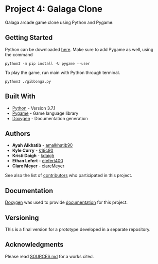 # Project 4: Galaga Clone

Galaga arcade game clone using Python and Pygame.

## Getting Started

Python can be downloaded [here](https://www.python.org/downloads/). Make sure to add Pygame as well, using the command

```
python3 -m pip install -U pygame --user
```

To play the game, run main with Python through terminal.

```
python3 ./gibbonga.py
```

## Built With

* [Python](https://www.python.org/) - Version 3.7.1
* [Pygame](https://www.pygame.org/news) - Game language library
* [Doxygen](http://www.doxygen.nl/) - Documentation generation

## Authors

* **Ayah Alkhatib** - [amalkhatib90](https://github.com/amalkhatib90/)
* **Kyle Curry** - [k19c90](https://github.com/k19c90)
* **Kristi Daigh** - [kdaigh](https://github.com/kdaigh)
* **Ethan Lefert** - [elefert400](https://github.com/elefert400)
* **Clare Meyer** - [clareMeyer](https://github.com/clareMeyer)

See also the list of [contributors](https://github.com/kdaigh/Project04/graphs/contributors) who participated in this project.

## Documentation

[Doxygen](http://www.doxygen.nl/) was used to provide [documentation](https://github.com/kdaigh/Project04/tree/master/documentation/html) for this project.

## Versioning

This is a final version for a prototype developed in a separate repository.

## Acknowledgments

Please read [SOURCES.md](https://github.com/kdaigh/Project04/blob/master/documentation/SOURCES.md) for a works cited.
